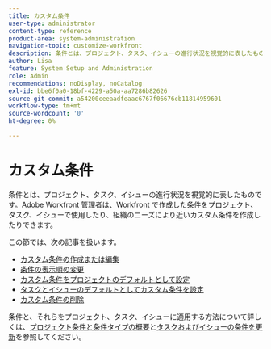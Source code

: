 ```yaml
---
title: カスタム条件
user-type: administrator
content-type: reference
product-area: system-administration
navigation-topic: customize-workfront
description: 条件とは、プロジェクト、タスク、イシューの進行状況を視覚的に表したものです。Adobe Workfront 管理者は、Workfront で作成した条件をプロジェクト、タスク、イシューで使用したり、組織のニーズにより近いカスタム条件を作成したりできます。
author: Lisa
feature: System Setup and Administration
role: Admin
recommendations: noDisplay, noCatalog
exl-id: bbe6f0a0-18bf-4229-a50a-aa7286b82626
source-git-commit: a54200ceeaadfeaac6767f06676cb11814959601
workflow-type: tm+mt
source-wordcount: '0'
ht-degree: 0%

---
```


# カスタム条件

条件とは、プロジェクト、タスク、イシューの進行状況を視覚的に表したものです。Adobe Workfront 管理者は、Workfront で作成した条件をプロジェクト、タスク、イシューで使用したり、組織のニーズにより近いカスタム条件を作成したりできます。

この節では、次の記事を扱います。

* [カスタム条件の作成または編集](../../../administration-and-setup/customize-workfront/create-manage-custom-conditions/create-edit-custom-conditions.md)
* [条件の表示順の変更](../../../administration-and-setup/customize-workfront/create-manage-custom-conditions/change-display-order-of-conditions.md)
* [カスタム条件をプロジェクトのデフォルトとして設定](../../../administration-and-setup/customize-workfront/create-manage-custom-conditions/set-custom-condition-default-projects.md)
* [タスクとイシューのデフォルトとしてカスタム条件を設定](../../../administration-and-setup/customize-workfront/create-manage-custom-conditions/set-custom-condition-default-tasks-issues.md)
* [カスタム条件の削除](../../../administration-and-setup/customize-workfront/create-manage-custom-conditions/delete-custom-conditions.md)

条件と、それらをプロジェクト、タスク、イシューに適用する方法について詳しくは、[プロジェクト条件と条件タイプの概要](../../../manage-work/projects/manage-projects/project-condition-and-condition-type.md)と[タスクおよびイシューの条件を更新](../../../manage-work/projects/updating-work-in-a-project/update-condition-for-tasks-and-issues.md)を参照してください。
